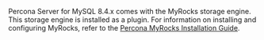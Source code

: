 
Percona Server for MySQL 8.4.x comes with the MyRocks storage engine. This storage engine is installed as a plugin. For information on installing and configuring MyRocks, refer to the [Percona MyRocks Installation Guide](install-myrocks.md).
